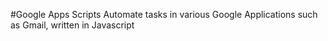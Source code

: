 #Google Apps Scripts
Automate tasks in various Google Applications such as Gmail, written in Javascript

